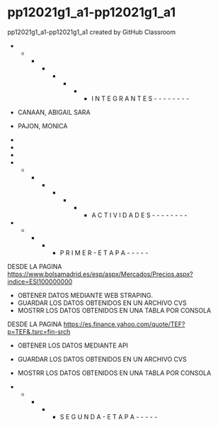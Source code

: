 # pp12021g1_a1-pp12021g1_a1
pp12021g1_a1-pp12021g1_a1 created by GitHub Classroom


- - - - - - - - I N T E G R A N T E S - - - - - - - - 

- CANAAN, ABIGAIL SARA
- PAJON, MONICA
-
-
-

- - - - - - - - A C T I V I D A D E S - - - - - - - - 
- - - - -  P R I M E R     -     E T A P A  - - - - -

DESDE LA PAGINA https://www.bolsamadrid.es/esp/aspx/Mercados/Precios.aspx?indice=ESI100000000
  - OBTENER DATOS MEDIANTE WEB STRAPING.
  - GUARDAR LOS DATOS OBTENIDOS EN UN ARCHIVO CVS
  - MOSTRR LOS DATOS OBTENIDOS EN UNA TABLA POR CONSOLA

DESDE LA PAGINA https://es.finance.yahoo.com/quote/TEF?p=TEF&.tsrc=fin-srch
   - OBTENER LOS DATOS MEDIANTE API
   - GUARDAR LOS DATOS OBTENIDOS EN UN ARCHIVO CVS
   - MOSTRR LOS DATOS OBTENIDOS EN UNA TABLA POR CONSOLA

- - - - -   S E G U N D A   -   E T A P A  - - - - -
